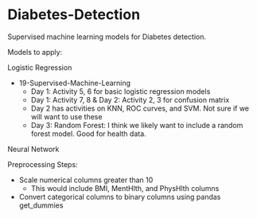 # Diabetes-Detection
Supervised machine learning models for Diabetes detection.

Models to apply:

Logistic Regression
* 19-Supervised-Machine-Learning
    * Day 1: Activity 5,  6 for basic logistic regression models
    * Day 1: Activity 7, 8 & Day 2: Activity 2, 3 for confusion matrix
    * Day 2 has activities on KNN, ROC curves, and SVM. Not sure if we will want to use these
    * Day 3: Random Forest: I think we likely want to include a random forest model. Good for health data.


Neural Network

Preprocessing Steps:
* Scale numerical columns greater than 10
   * This would include BMI, MentHlth, and PhysHlth columns
* Convert categorical columns to binary columns using pandas get_dummies
